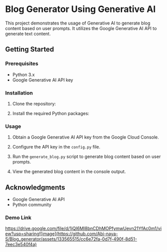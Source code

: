 # Blog Generator Using Generative AI

This project demonstrates the usage of Generative AI to generate blog content based on user prompts. It utilizes the Google Generative AI API to generate text content.

## Getting Started

### Prerequisites

- Python 3.x
- Google Generative AI API key

### Installation

1. Clone the repository:

2. Install the required Python packages:


### Usage

1. Obtain a Google Generative AI API key from the Google Cloud Console.
2. Configure the API key in the `config.py` file.
3. Run the `generate_blog.py` script to generate blog content based on user prompts.


4. View the generated blog content in the console output.

## Acknowledgments

- Google Generative AI API
- Python community

### Demo Link

https://drive.google.com/file/d/1jQI6MI8bnCDhMOPfymwUevn21YfAc0m1/view?usp=sharing![image](https://github.com/Abi-naya-S/Blog_generator/assets/133565515/cc6e72fa-0d7f-490f-8d51-7eec3e540f4a)

